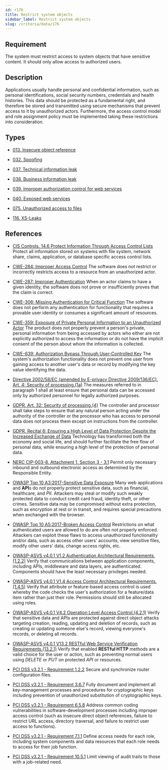 ```yaml
---
id: r176
title: Restrict system objects
sidebar_label: Restrict system objects
slug: /criteria/data/176
---
```


## Requirement

The system must restrict access to system objects
that have sensitive content.
It should only allow access to authorized users.

## Description

Applications usually handle personal and confidential information,
such as personal identifications, social security numbers,
credentials and health histories.
This data should be protected as a fundamental right,
and therefore be stored and transmitted using secure mechanisms that
prevent access to it by unauthorized actors.
Furthermore, the access control model and role assignment policy
must be implemented taking these restrictions into consideration.

## Types

- [013. Insecure object reference](https://fluidattacks.com/products/rules/findings/013/)

- [032. Spoofing](https://fluidattacks.com/products/rules/findings/032/)

- [037. Technical information leak](https://fluidattacks.com/products/rules/findings/037/)

- [038. Business information leak](https://fluidattacks.com/products/rules/findings/038/)

- [039. Improper authorization control for web services](https://fluidattacks.com/products/rules/findings/039/)

- [040. Exposed web services](https://fluidattacks.com/products/rules/findings/040/)

- [075. Unauthorized access to files](https://fluidattacks.com/products/rules/findings/075/)

- [116. XS-Leaks](https://fluidattacks.com/products/rules/findings/116/)

## References

- [CIS Controls. 14.6 Protect Information Through Access Control Lists](https://www.cisecurity.org/controls/)
Protect all information stored on systems with file system, network share,
claims, application, or database specific access control lists.

- [CWE-284: Improper Access Control](https://cwe.mitre.org/data/definitions/284.html)
The software does not restrict or incorrectly restricts access to a resource
from an unauthorized actor.

- [CWE-287: Improper Authentication](https://cwe.mitre.org/data/definitions/287.html)
When an actor claims to have a given identity,
the software does not prove or insufficiently proves that the claim is correct.

- [CWE-306: Missing Authentication for Critical Function](https://cwe.mitre.org/data/definitions/306.html)
The software does not perform any authentication for functionality that
requires a provable user identity or consumes a significant amount of
resources.

- [CWE-359: Exposure of Private Personal Information to an Unauthorized Actor](https://cwe.mitre.org/data/definitions/359.html)
The product does not properly prevent a person's private, personal information
from being accessed by actors who either are not explicitly authorized to
access the information or do not have the implicit consent of the person about
whom the information is collected.

- [CWE-639: Authorization Bypass Through User-Controlled Key](https://cwe.mitre.org/data/definitions/639.html)
The system's authorization functionality does not prevent one user from gaining
access to another user's data or record by modifying the key value identifying
the data.

- [Directive 2002/58/EC (amended by E-privacy Directive 2009/136/EC). Art. 4: Security of processing.(1a)](https://eur-lex.europa.eu/legal-content/EN/TXT/PDF/?uri=CELEX:02002L0058-20091219)
The measures referred to in paragraph 1 shall at least ensure that personal
data can be accessed only by authorized personnel for legally authorized
purposes.

- [GDPR. Art. 32: Security of processing.(4)](https://gdpr-info.eu/art-32-gdpr/)
The controller and processor shall take steps to ensure that any natural person
acting under the authority of the controller or the processor who has access to
personal data does not process them except on instructions from the controller.

- [GDPR. Recital 6: Ensuring a High Level of Data Protection Despite the Increased Exchange of Data](https://gdpr-info.eu/recitals/no-2/)
Technology has transformed both the economy and social life,
and should further facilitate the free flow of personal data,
while ensuring a high level of the protection of personal data.

- [NERC CIP-003-8. Attachment 1. Section 3 - 3.1](https://www.nerc.com/pa/Stand/Reliability%20Standards/CIP-003-8.pdf)
Permit only necessary inbound and outbound electronic access as determined by
the Responsible Entity.

- [OWASP Top 10 A3:2017-Sensitive Data Exposure](https://owasp.org/www-project-top-ten/OWASP_Top_Ten_2017/Top_10-2017_A3-Sensitive_Data_Exposure)
Many web applications and **API**s do not properly protect sensitive data,
such as financial, healthcare, and *PII*.
Attackers may steal or modify such weakly protected data to conduct credit card
fraud, identity theft, or other crimes.
Sensitive data may be compromised without extra protection,
such as encryption at rest or in transit, and requires special precautions when
exchanged with the browser.

- [OWASP Top 10 A5:2017-Broken Access Control](https://owasp.org/www-project-top-ten/OWASP_Top_Ten_2017/Top_10-2017_A5-Broken_Access_Control)
Restrictions on what authenticated users are allowed to do are often not
properly enforced.
Attackers can exploit these flaws to access unauthorized functionality and/or
data, such as access other users' accounts, view sensitive files,
modify other users' data, change access rights, etc.

- [OWASP-ASVS v4.0.1 V1.2 Authentication Architectural Requirements.(1.2.2)](https://owasp.org/www-project-application-security-verification-standard/)
Verify that communications between application components,
including APIs, middleware and data layers, are authenticated.
Components should have the least necessary privileges needed.

- [OWASP-ASVS v4.0.1 V1.4 Access Control Architectural Requirements.(1.4.5)](https://owasp.org/www-project-application-security-verification-standard/)
Verify that attribute or feature-based access control is used whereby the code
checks the user's authorization for a feature/data item rather than just their
role.
Permissions should still be allocated using roles.

- [OWASP-ASVS v4.0.1 V4.2 Operation Level Access Control.(4.2.1)](https://owasp.org/www-project-application-security-verification-standard/)
Verify that sensitive data and APIs are protected against direct object attacks
targeting creation, reading, updating and deletion of records,
such as creating or updating someone else's record, viewing everyone's records,
or deleting all records.

- [OWASP-ASVS v4.0.1 V13.2 RESTful Web Service Verification Requirements.(13.2.1)](https://owasp.org/www-project-application-security-verification-standard/)
Verify that enabled **RESTful HTTP** methods are a valid choice for the user or
action,
such as preventing normal users using *DELETE* or *PUT* on protected *API* or
resources.

- [PCI DSS v3.2.1 - Requirement 1.2.2](https://www.pcisecuritystandards.org/documents/PCI_DSS_v3-2-1.pdf)
Secure and synchronize router configuration files.

- [PCI DSS v3.2.1 - Requirement 3.6.7](https://www.pcisecuritystandards.org/documents/PCI_DSS_v3-2-1.pdf)
Fully document and implement all key-management processes and procedures for
cryptographic keys including prevention of unauthorized substitution of
cryptographic keys.

- [PCI DSS v3.2.1 - Requirement 6.5.8](https://www.pcisecuritystandards.org/documents/PCI_DSS_v3-2-1.pdf)
Address common coding vulnerabilities in software-development processes
including improper access control
(such as insecure direct object references, failure to restrict URL access,
directory traversal, and failure to restrict user access to functions).

- [PCI DSS v3.2.1 - Requirement 7.1.1](https://www.pcisecuritystandards.org/documents/PCI_DSS_v3-2-1.pdf)
Define access needs for each role,
including system components and data resources that each role needs to access
for their job function.

- [PCI DSS v3.2.1 - Requirement 10.5.1](https://www.pcisecuritystandards.org/documents/PCI_DSS_v3-2-1.pdf)
Limit viewing of audit trails to those with a job-related need.
